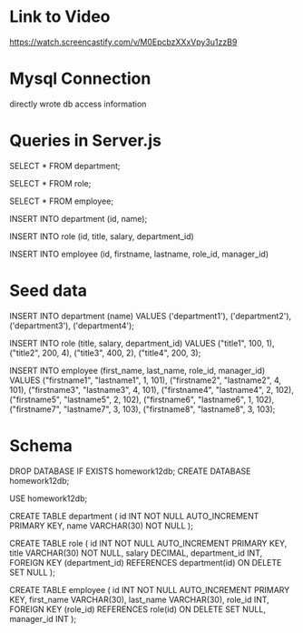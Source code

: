 # Link to Video
https://watch.screencastify.com/v/M0EpcbzXXxVpy3u1zzB9

# Mysql Connection
directly wrote db access information


# Queries in Server.js

SELECT * FROM department;

SELECT * FROM role;

SELECT * FROM employee;

INSERT INTO department (id, name);

INSERT INTO role (id, title, salary, department_id)

INSERT INTO employee (id, firstname, lastname, role_id, manager_id)


# Seed data

INSERT INTO department (name)
VALUES ('department1'),
       ('department2'),
       ('department3'),
       ('department4');
       

INSERT INTO role (title, salary, department_id)
VALUES ("title1", 100, 1),
       ("title2", 200, 4),
       ("title3", 400, 2),
       ("title4", 200, 3);


INSERT INTO employee (first_name, last_name, role_id, manager_id)
VALUES ("firstname1", "lastname1", 1, 101),
       ("firstname2", "lastname2", 4, 101),
       ("firstname3", "lastname3", 4, 101),
       ("firstname4", "lastname4", 2, 102),
       ("firstname5", "lastname5", 2, 102),
       ("firstname6", "lastname6", 1, 102),
       ("firstname7", "lastname7", 3, 103),
       ("firstname8", "lastname8", 3, 103);


# Schema
DROP DATABASE IF EXISTS homework12db;
CREATE DATABASE homework12db;

USE homework12db;

CREATE TABLE department (
  id INT NOT NULL AUTO_INCREMENT PRIMARY KEY,
  name VARCHAR(30) NOT NULL
);

CREATE TABLE role (
  id INT NOT NULL AUTO_INCREMENT PRIMARY KEY,
  title VARCHAR(30) NOT NULL,
  salary DECIMAL,
  department_id INT,
  FOREIGN KEY (department_id)
  REFERENCES department(id)
  ON DELETE SET NULL
);

CREATE TABLE employee (
  id INT NOT NULL AUTO_INCREMENT PRIMARY KEY,
  first_name VARCHAR(30),
  last_name VARCHAR(30),
  role_id INT,
  FOREIGN KEY (role_id)
  REFERENCES role(id)
  ON DELETE SET NULL,
  manager_id INT
);

